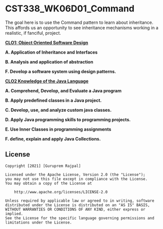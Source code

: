 # CST338_WK06D01_Command
The goal here is to use the Command pattern to learn about inheritance. This affords us an opportunity to see inheritance mechanisms working in a realistic, if fanciful, project.

<b> <u>CLO1: Object Oriented Software Design </u>

A.    Application of Inheritance and Interfaces

B.   Analysis and application of abstraction

F.    Develop a software system using design patterns.

<u>CLO2 Knowledge of the Java Language </u>

A.    Comprehend, Develop, and Evaluate a Java program

B.   Apply predefined classes in a Java project.

C.   Develop, use, and analyze custom java classes.

D.   Apply Java programming skills to programming projects.

E.    Use Inner Classes in programming assignments

F.    define, explain and apply Java Collections.</b>



## License

    Copyright [2021] [Guruprem Rajpal]

    Licensed under the Apache License, Version 2.0 (the "License");
    you may not use this file except in compliance with the License.
    You may obtain a copy of the License at

        http://www.apache.org/licenses/LICENSE-2.0

    Unless required by applicable law or agreed to in writing, software
    distributed under the License is distributed on an "AS IS" BASIS,
    WITHOUT WARRANTIES OR CONDITIONS OF ANY KIND, either express or implied.
    See the License for the specific language governing permissions and
    limitations under the License.
